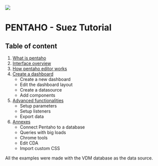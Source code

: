![](https://i.imgur.com/bT9yIdL.png)

# PENTAHO - Suez Tutorial

## Table of content

1. [What is pentaho](What%20is%20pentaho.md)
2. [Interface overview](Interface%20overview.md)
3. [How pentaho editor  works](How%20pentaho%20editor%20works.md)
4. [Create a dashboard](Create%20a%20dashboard.md)
    * Create a new dashboard
    * Edit the dashboard layout
    * Create a datasource
    * Add components
5. [Advanced functionalities](Advanced%20functionalities.md)
   * Setup parameters
   * Setup listeners
   * Export data
6. [Annexes](Annexes.md)
    * Connect Pentaho to a database
    * Queries with big loads
    * Chrome tools
    * Edit CDA
    * Import custom CSS

All the examples were made with the VDM database as the data source.

